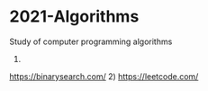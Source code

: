 # 2021-Algorithms
Study of computer programming algorithms

1)
https://binarysearch.com/
2)
https://leetcode.com/
